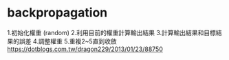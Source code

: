 # backpropagation
1.初始化權重 (random)
2.利用目前的權重計算輸出結果
3.計算輸出結果和目標結果的誤差
4.調整權重
5.重複2~5直到收斂
https://dotblogs.com.tw/dragon229/2013/01/23/88750
